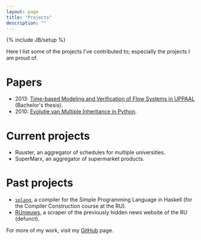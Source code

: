 ```yaml
---
layout: page
title: "Projects"
description: ""
---
```

{% include JB/setup %}

Here I list some of the projects I've contributed to; especially the projects I am proud of.

# Papers
* 2013: [Time-based Modeling and Verification of Flow Systems in UPPAAL](http://woutergeraedts.nl/assets/report-public%2020-12-2013.pdf) (Bachelor's thesis).
* 2010: [Evolutie van Multiple Inheritance in Python](http://woutergeraedts.nl/assets/aubel2010evolutie.pdf).

# Current projects
* Ruuster, an aggregator of schedules for multiple universities.
* SuperMarx, an aggregator of supermarket products.

# Past projects
* [`splang`](https://github.com/Wassasin/splang), a compiler for the Simple Programming Language in Haskell (for the Compiler Construction course at the RU).
* [RUnieuws](http://runieuws.nl/), a scraper of the previously hidden news website of the RU (defunct).

For more of my work, visit my [GitHub](https://github.com/Wassasin?tab=repositories) page.
